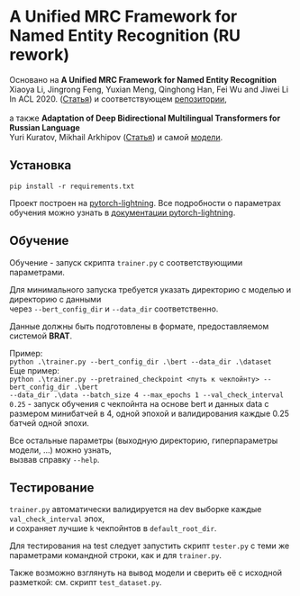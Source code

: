 # A Unified MRC Framework for Named Entity Recognition (RU rework)

Основано на
**A Unified MRC Framework for Named Entity Recognition** <br>
Xiaoya Li, Jingrong Feng, Yuxian Meng, Qinghong Han, Fei Wu and Jiwei Li<br>
In ACL 2020. ([Статья](https://arxiv.org/abs/1910.11476)) и соответствующем [репозитории](https://github.com/ShannonAI/mrc-for-flat-nested-ner), 
<br>
<br>
а также
**Adaptation of Deep Bidirectional Multilingual Transformers for Russian Language** <br>
Yuri Kuratov, Mikhail Arkhipov ([Статья](https://arxiv.org/abs/1905.07213))
и самой [модели](https://huggingface.co/DeepPavlov/rubert-base-cased).<br>

## Установка
`pip install -r requirements.txt`

Проект построен на [pytorch-lightning](https://github.com/PyTorchLightning/pytorch-lightning).
Все подробности о параметрах обучения можно узнать в [документации pytorch-lightning](https://pytorch-lightning.readthedocs.io/en/latest/).

## Обучение
Обучение - запуск скрипта `trainer.py` с соответствующими параметрами.

Для минимального запуска требуется указать директорию с моделью и директорию с данными <br>
через `--bert_config_dir` и `--data_dir` соответственно.

Данные должны быть подготовлены в формате, предоставляемом системой **BRAT**.

Пример:<br>
`python .\trainer.py --bert_config_dir .\bert --data_dir .\dataset`<br>
Еще пример:<br>
`python .\trainer.py --pretrained_checkpoint <путь к чекпойнту> --bert_config_dir .\bert `<br>`--data_dir .\data --batch_size 4 --max_epochs 1 --val_check_interval 0.25` - запуск обучения с чекпойнта на основе bert и данных data с размером минибатчей в 4, одной эпохой и валидирования каждые 0.25 батчей одной эпохи. 

Все остальные параметры (выходную директорию, гиперпараметры модели, ...) можно узнать, <br>вызвав справку `--help`.

## Тестирование
`trainer.py` автоматически валидируется на dev выборке каждые `val_check_interval` эпох, <br>
и сохраняет лучшие `k` чекпойнтов в `default_root_dir`.

Для тестирования на test следует запустить скрипт `tester.py` с теми же параметрами командной строки, как и для `trainer.py`.

Также возможно взглянуть на вывод модели и сверить её с исходной разметкой: см. скрипт `test_dataset.py`.
